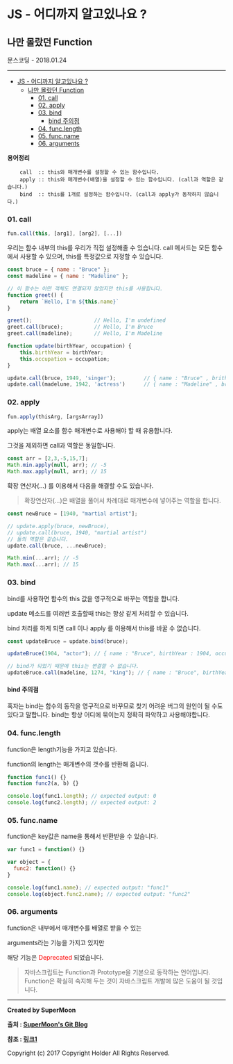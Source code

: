 # JS - 어디까지 알고있나요 ?
## 나만 몰랐던 Function

<div class="pull-right"> 문스코딩 - 2018.01.24 </div>

---

<!-- @import "[TOC]" {cmd="toc" depthFrom=1 depthTo=6 orderedList=false} -->
<!-- code_chunk_output -->

* [JS - 어디까지 알고있나요 ?](#js-어디까지-알고있나요)
	* [나만 몰랐던 Function](#나만-몰랐던-function)
		* [01. call](#01-call)
		* [02. apply](#02-apply)
		* [03. bind](#03-bind)
			* [bind 주의점](#bind-주의점)
		* [04. func.length](#04-funclength)
		* [05. func.name](#05-funcname)
		* [06. arguments](#06-arguments)

<!-- /code_chunk_output -->


**용어정리**
```
    call  :: this와 매개변수를 설정할 수 있는 함수입니다.
    apply :: this와 매개변수(배열)을 설정할 수 있는 함수입니다. (call과 역할은 같습니다.)
    bind  :: this를 1개로 설정하는 함수입니다. (call과 apply가 동작하지 않습니다.)
```

### 01. call

```js
fun.call(this, [arg1], [arg2], [...])
```

우리는 함수 내부의 this를 우리가 직접 설정해줄 수 있습니다.
call 메서드는 모든 함수에서 사용할 수 있으며, this를 특정값으로 지정할 수 있습니다.

```js
const bruce = { name : "Bruce" };
const madeline = { name : "Madeline" };

// 이 함수는 어떤 객체도 연결되지 않았지만 this를 사용합니다.
function greet() {
    return `Hello, I'm ${this.name}`
}

greet();                    // Hello, I'm undefined
greet.call(bruce);          // Hello, I'm Bruce
greet.call(madeline);       // Hello, I'm Madeline
```

```js
function update(birthYear, occupation) {
    this.birthYear = birthYear;
    this.occupation = occupation;
}

update.call(bruce, 1949, 'singer');         // { name : "Bruce" , brithYear : 1949 , occupation : "singer" }
update.call(madelune, 1942, 'actress')      // { name : "Madeline" , brithYear : 1942 , occupation : "actress" }
```

### 02. apply

```js
fun.apply(thisArg, [argsArray])
```

apply는 배열 요소를 함수 매개변수로 사용해야 할 때 유용합니다.

그것을 제외하면 call과 역할은 동일합니다.

```js
const arr = [2,3,-5,15,7];
Math.min.apply(null, arr); // -5
Math.max.apply(null, arr); // 15
```

확장 연산자(...) 를 이용해서 다음을 해결할 수도 있습니다.

> 확장연산자(...)은 배열을 풀어서 차례대로 매개변수에 넣어주는 역할을 합니다.

```js
const newBruce = [1940, "martial artist"];

// update.apply(bruce, newBruce),
// update.call(bruce, 1940, "martial artist")
// 둘의 역할은 같습니다.
update.call(bruce, ...newBruce);

Math.min(...arr); // -5
Math.max(...arr); // 15
```

### 03. bind

bind를 사용하면 함수의 this 값을 영구적으로 바꾸는 역할을 합니다.

update 메소드를 여러번 호출할때 this는 항상 같게 처리할 수 있습니다.

bind 처리를 하게 되면 call 이나 apply 를 이용해서 this를 바꿀 수 없습니다.

```js
const updateBruce = update.bind(bruce);

updateBruce(1904, "actor"); // { name : "Bruce", birthYear : 1904, occupation : "actor" }

// bind가 되었기 때문에 this는 변결할 수 없습니다.
updateBruce.call(madeline, 1274, "king"); // { name : "Bruce", birthYear : 1274, occupation : "king" }
```

#### bind 주의점

혹자는 bind는 함수의 동작을 영구적으로 바꾸므로 찾기 어려운 버그의 원인이 될 수도 있다고 말합니다.
bind는 항상 어디에 묶이는지 정확히 파악하고 사용해야합니다.

### 04. func.length

function은 length기능을 가지고 있습니다.

function의 length는 매개변수의 갯수를 반환해 줍니다.

```js
function func1() {}
function func2(a, b) {}

console.log(func1.length); // expected output: 0
console.log(func2.length); // expected output: 2
```

### 05. func.name

function은 key값은 name을 통해서 반환받을 수 있습니다.

```js
var func1 = function() {}

var object = {
  func2: function() {}
}

console.log(func1.name); // expected output: "func1"
console.log(object.func2.name); // expected output: "func2"
```

### 06. arguments

function은 내부에서 매개변수를 배열로 받을 수 있는

arguments라는 기능을 가지고 있지만

해당 기능은 <span style='color:red'>Deprecated</span> 되었습니다.

> 자바스크립트는 Function과 Prototype을 기본으로 동작하는 언어입니다.
> Function은 확실히 숙지해 두는 것이 자바스크립트 개발에 많은 도움이 될 것입니다.

---

**Created by SuperMoon**

**출처 : [SuperMoon's Git Blog](https://github.com/jm921106)**

**참조 : [링크1]()**

Copyright (c) 2017 Copyright Holder All Rights Reserved.
